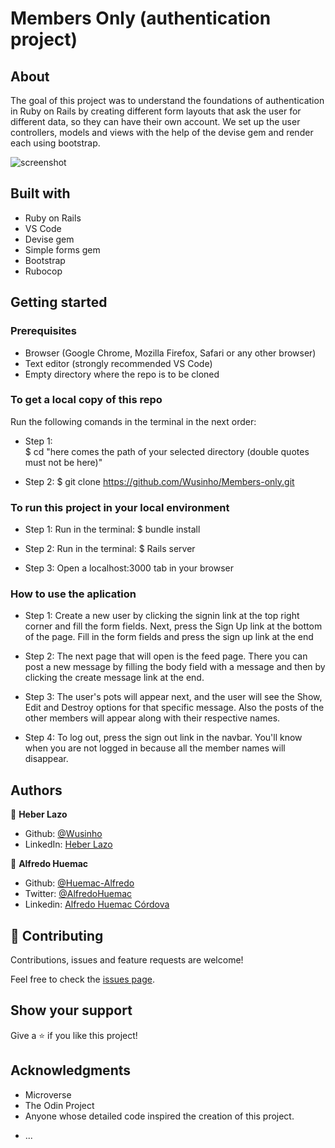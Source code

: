 # Members Only (authentication project)

## About
The goal of this project was to understand the foundations of authentication in Ruby on Rails by creating different form layouts that ask the user for different data, so they can have their own account. We set up the user controllers, models and views with the help of the devise gem and render each using bootstrap.

![screenshot](/mnt/c/Users/alfre/Desktop/Authentication/Members-only/screen_shot.PNG)

## Built with
- Ruby on Rails
- VS Code
- Devise gem
- Simple forms gem
- Bootstrap
- Rubocop

## Getting started

### Prerequisites
- Browser (Google Chrome, Mozilla Firefox, Safari or any other browser)
- Text editor (strongly recommended VS Code)
- Empty directory where the repo is to be cloned

### To get a local copy of this repo
Run the following comands in the terminal in the next order:

- Step 1:  
$ cd "here comes the path of your selected directory (double quotes must not be here)"

- Step 2:
$ git clone https://github.com/Wusinho/Members-only.git

### To run this project in your local environment
- Step 1: 
Run in the terminal: 
$ bundle install

- Step 2:
Run in the terminal:
$ Rails server

- Step 3:
Open a localhost:3000 tab in your browser

### How to use the aplication
- Step 1:
Create a new user by clicking the signin link at the top right corner and fill the form fields. Next, press the Sign Up link at the bottom of the page. Fill in the form fields and press the sign up link at the end

- Step 2:
The next page that will open is the feed page. There you can post a new message by filling the body field with a message and then by clicking the create message link at the end.

- Step 3:
The user's pots will appear next, and the user will see the Show, Edit and Destroy options for that specific message. Also the posts of the other members will appear along with their respective names.

- Step 4: 
To log out, press the sign out link in the navbar. You'll know when you are not logged in because all the member names will disappear.

## Authors

👤 **Heber Lazo**
- Github: [@Wusinho](https://github.com/Wusinho)
- LinkedIn: [Heber Lazo](https://www.linkedin.com/in/heber-lazo-benza-523266133/)

👤 **Alfredo Huemac**

- Github: [@Huemac-Alfredo](https://github.com/Huemac-Alfredo)
- Twitter: [@AlfredoHuemac](https://twitter.com/AlfredoHuemac)
- Linkedin: [Alfredo Huemac Córdova](https://https://www.linkedin.com/in/alfredo-huemac/)

## 🤝 Contributing

Contributions, issues and feature requests are welcome!

Feel free to check the [issues page](https://github.com/Wusinho/Members-only/issues).

## Show your support

Give a ⭐️ if you like this project!

## Acknowledgments

- Microverse
- The Odin Project
- Anyone whose detailed code inspired the creation of this project.














* ...
